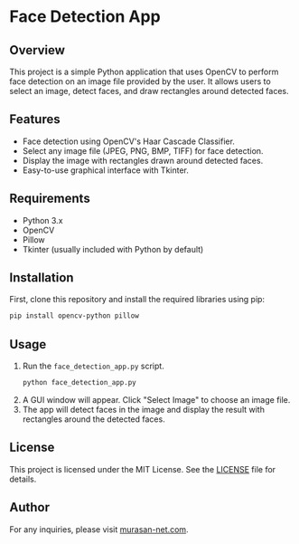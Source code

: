 
# Face Detection App

## Overview
This project is a simple Python application that uses OpenCV to perform face detection on an image file provided by the user. It allows users to select an image, detect faces, and draw rectangles around detected faces.

## Features
- Face detection using OpenCV's Haar Cascade Classifier.
- Select any image file (JPEG, PNG, BMP, TIFF) for face detection.
- Display the image with rectangles drawn around detected faces.
- Easy-to-use graphical interface with Tkinter.

## Requirements
- Python 3.x
- OpenCV
- Pillow
- Tkinter (usually included with Python by default)

## Installation
First, clone this repository and install the required libraries using pip:

```bash
pip install opencv-python pillow
```

## Usage
1. Run the `face_detection_app.py` script.
   ```bash
   python face_detection_app.py
   ```
2. A GUI window will appear. Click "Select Image" to choose an image file.
3. The app will detect faces in the image and display the result with rectangles around the detected faces.

## License
This project is licensed under the MIT License. See the [LICENSE](LICENSE) file for details.

## Author
For any inquiries, please visit [murasan-net.com](https://murasan-net.com/).

